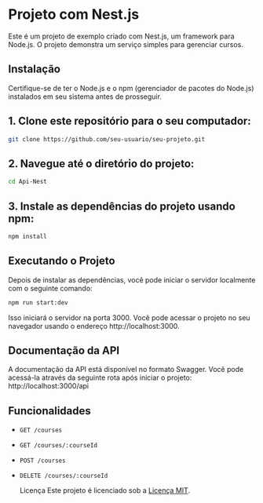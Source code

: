 # Projeto com Nest.js

Este é um projeto de exemplo criado com Nest.js, um framework para Node.js. O projeto demonstra um serviço simples para gerenciar cursos.

## Instalação

Certifique-se de ter o Node.js e o npm (gerenciador de pacotes do Node.js) instalados em seu sistema antes de prosseguir.

## 1. Clone este repositório para o seu computador:

```bash
git clone https://github.com/seu-usuario/seu-projeto.git
```

## 2. Navegue até o diretório do projeto: 
```bash
cd Api-Nest
```

## 3. Instale as dependências do projeto usando npm:
```bash
npm install
```

## Executando o Projeto
Depois de instalar as dependências, você pode iniciar o servidor localmente com o seguinte comando:
```bash
npm run start:dev
```
Isso iniciará o servidor na porta 3000. Você pode acessar o projeto no seu navegador usando o endereço http://localhost:3000.

## Documentação da API

A documentação da API está disponível no formato Swagger. Você pode acessá-la através da seguinte rota após iniciar o projeto: http://localhost:3000/api

## Funcionalidades

- `GET /courses`
- `GET /courses/:courseId`
- `POST /courses`
- `DELETE /courses/:courseId`

  Licença
Este projeto é licenciado sob a [Licença MIT](https://github.com/Codigo-em-Dupla/Api-Nest/blob/main/LICENSE).
